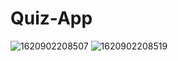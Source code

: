 # Quiz-App
![1620902208507](https://user-images.githubusercontent.com/77892505/118116281-24c53800-b3fb-11eb-921a-084708b3e4e8.jpg)
![1620902208519](https://user-images.githubusercontent.com/77892505/118116293-28f15580-b3fb-11eb-874b-dea237c5bbb3.jpg)
